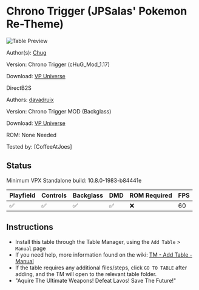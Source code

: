 ﻿# Chrono Trigger (JPSalas' Pokemon Re-Theme)

![Table Preview](../../images/vpx-chrono.png)

Author(s): [Chug](https://vpuniverse.com/profile/50524-chug/)  

Version:  Chrono Trigger (cHuG_Mod_1.17)

Download:  [VP Universe](https://vpuniverse.com/files/file/11064-chrono-trigger-mod-nfozzy-physics-fleep-sounds-lut-dof/)

DirectB2S

Authors: [davadruix](https://vpuniverse.com/profile/22190-davadruix/)

Version: Chrono Trigger MOD (Backglass) 

Download: [VP Universe](https://vpuniverse.com/files/file/13545-chrono-trigger-mod-backglass/)

ROM: None Needed

Tested by:
[CoffeeAtJoes]

## Status 

Minimum VPX Standalone build: 10.8.0-1983-b84441e

| Playfield | Controls | Backglass | DMD | ROM Required | FPS | 
|-----------|----------|-----------|-----|--------------|-----|
| :white_check_mark: | :white_check_mark: | :white_check_mark: | :white_check_mark: | :x: | 60 |

## Instructions

- Install this table through the Table Manager, using the `Add Table` > `Manual` page
- If you need help, more information found on the wiki: [TM - Add Table - Manual](https://github.com/LegendsUnchained/vpx-standalone-alp4k/wiki/%5B04%5D-%F0%9F%A7%A1-TM-%E2%80%90-Other-Features#add-table---manual)
- If the table requires any additional files/steps, click `GO TO TABLE` after adding, and the TM will open to the relevant table folder.
- "Aquire The Ultimate Weapons! Defeat Lavos! Save The Future!"

